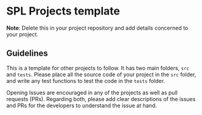 # SPL Projects template

**Note**: Delete this in your project repository and add details concerned to your project.

## Guidelines

This is a template for other projects to follow. It has two main folders, `src` and `tests`. Please place all the source code of your project in the `src` folder, and write any test functions to test the code in the `tests` folder.

Opening Issues are encouraged in any of the projects as well as pull requests (PRs). Regarding both, please add clear descriptions of the issues and PRs for the developers to understand the issue at hand.
